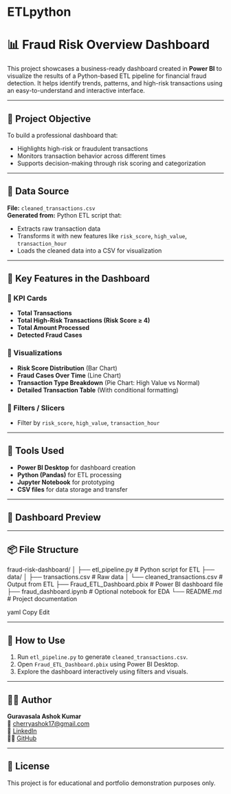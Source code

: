 # ETLpython
# 📊 Fraud Risk Overview Dashboard

This project showcases a business-ready dashboard created in **Power BI** to visualize the results of a Python-based ETL pipeline for financial fraud detection. It helps identify trends, patterns, and high-risk transactions using an easy-to-understand and interactive interface.

---

## 🎯 Project Objective

To build a professional dashboard that:
- Highlights high-risk or fraudulent transactions
- Monitors transaction behavior across different times
- Supports decision-making through risk scoring and categorization

---

## 🧪 Data Source

**File:** `cleaned_transactions.csv`  
**Generated from:** Python ETL script that:
- Extracts raw transaction data
- Transforms it with new features like `risk_score`, `high_value`, `transaction_hour`
- Loads the cleaned data into a CSV for visualization

---

## 📁 Key Features in the Dashboard

### 🔹 KPI Cards
- **Total Transactions**
- **Total High-Risk Transactions (Risk Score ≥ 4)**
- **Total Amount Processed**
- **Detected Fraud Cases**

### 🔹 Visualizations
- **Risk Score Distribution** (Bar Chart)
- **Fraud Cases Over Time** (Line Chart)
- **Transaction Type Breakdown** (Pie Chart: High Value vs Normal)
- **Detailed Transaction Table** (With conditional formatting)

### 🔹 Filters / Slicers
- Filter by `risk_score`, `high_value`, `transaction_hour`

---

## 🧱 Tools Used

- **Power BI Desktop** for dashboard creation
- **Python (Pandas)** for ETL processing
- **Jupyter Notebook** for prototyping
- **CSV files** for data storage and transfer

---

## 📸 Dashboard Preview



---

## 📦 File Structure

fraud-risk-dashboard/
│
├── etl_pipeline.py # Python script for ETL
├── data/
│ ├── transactions.csv # Raw data
│ └── cleaned_transactions.csv # Output from ETL
├── Fraud_ETL_Dashboard.pbix # Power BI dashboard file
├── fraud_dashboard.ipynb # Optional notebook for EDA
└── README.md # Project documentation

yaml
Copy
Edit

---

## 🚀 How to Use

1. Run `etl_pipeline.py` to generate `cleaned_transactions.csv`.
2. Open `Fraud_ETL_Dashboard.pbix` using Power BI Desktop.
3. Explore the dashboard interactively using filters and visuals.

---

## 🙋‍♂️ Author

**Guravasala Ashok Kumar**  
📧 cherryashok17@gmail.com  
🔗 [LinkedIn](https://www.linkedin.com/in/ashok-kumar-70309a24a)  
🧑‍💻 [GitHub](https://github.com/Kuramatheninetails)

---

## 📝 License

This project is for educational and portfolio demonstration purposes only.
